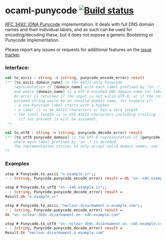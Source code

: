 # ocaml-punycode [![Build status](https://travis-ci.org/cfcs/ocaml-punycode.svg?branch=master)](https://travis-ci.org/cfcs/ocaml-punycode)

[RFC 3492: IDNA Punycode](https://tools.ietf.org/html/rfc3492) implementation.
It deals with full DNS domain names and their individual labels, and as such can
be used for encoding/decoding these, but it does not expose a generic Bootstring
or Punycode implementation.

Please report any issues or requests for additional features on the
[issue tracker](https://github.com/cfcs/ocaml-punycode/issues/).

### Interface:

```ocaml
val to_ascii : string -> (string, punycode_encode_error) result
(** [to_ascii domain_name] is the ASCII-only Punycode
    representation of [domain_name] with each label prefixed by "xn--",
    and where [domain_name] is a UTF-8-encoded DNS domain name (or label).
    An error is returned if the input is not valid UTF-8, or if the resulting
    encoded string would be an invalid domain name, for example if:
    - a non-Punycode label starts with a hyphen
    - a label is >= 64 ASCII characters or has a zero length
    - the total length is >= 255 ASCII characters including trailing '.'
      (if not present it will be assumed).
 *)

val to_utf8 : string -> (string, punycode_decode_error) result
(** [to_utf8 punycode_domain] is the UTF-8 representation of [punycode_domain]
    where each label prefixed by "xn--" is decoded.
    The implementation strives to only accept valid domain names, see [to_ascii]
*)
```

### Examples

```ocaml
utop # Punycode.to_ascii "☫.example.ir";;
- : (string, Punycode.punycode_encode_error) result = Ok "xn--s4h.example.ir"

utop # Punycode.to_utf8 "xn--s4h.example.ir";;
- : (string, Punycode.punycode_decode_error) result =
Result.Ok "☫.example.ir"

utop # Punycode.to_ascii "n☢clear.disarmament.☮.example.com";;
- : (string, Punycode.punycode_encode_error) result =
Ok "xn--nclear-3b9c.disarmament.xn--v4h.example.com"

utop # Punycode.to_utf8 "xn--nclear-3b9c.disarmament.xn--v4h.example.com";;
- : (string, Punycode.punycode_decode_error) result =
Result.Ok "n☢clear.disarmament.☮.example.com"
```
